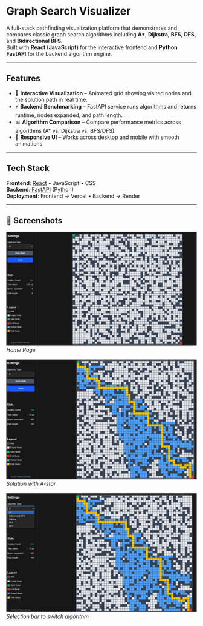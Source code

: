 # Graph Search Visualizer

A full-stack pathfinding visualization platform that demonstrates and compares classic graph search algorithms including **A\***, **Dijkstra**, **BFS**, **DFS**, and **Bidirectional BFS**.  
Built with **React (JavaScript)** for the interactive frontend and **Python FastAPI** for the backend algorithm engine.

---

## Features
- 🎨 **Interactive Visualization** – Animated grid showing visited nodes and the solution path in real time.  
- ⚡ **Backend Benchmarking** – FastAPI service runs algorithms and returns runtime, nodes expanded, and path length.  
- 📊 **Algorithm Comparison** – Compare performance metrics across algorithms (A\* vs. Dijkstra vs. BFS/DFS).  
- 📱 **Responsive UI** – Works across desktop and mobile with smooth animations.  

---

## Tech Stack
**Frontend**: [React](https://reactjs.org/) • JavaScript • CSS  
**Backend**: [FastAPI](https://fastapi.tiangolo.com/) (Python)  
**Deployment**: Frontend → Vercel • Backend → Render  

---

## 📸 Screenshots

<img src="./screenshots/graph-home.png" width="1000" alt="Home Page">
<em>Home Page</em>
<br><br>

<img src="./screenshots/graph-solved.png" width="1000" alt="solved screen">
<em>Solution with A-star</em>
<br><br>

<img src="./screenshots/graph-bar.png" width="1000" alt="selection bar">
<em>Selection bar to switch algorithm</em>
<br><br>

